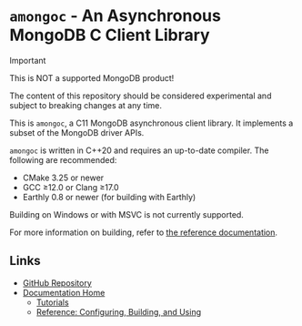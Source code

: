 # `amongoc` - An Asynchronous MongoDB C Client Library

> [!IMPORTANT]
> This is NOT a supported MongoDB product!
>
> The content of this repository should be considered experimental and subject
> to breaking changes at any time.

<!-- Any information written here must be kept in-sync with the relevant
documenation pages, noted in comments. -->

This is `amongoc`, a C11 MongoDB asynchronous client library. It implements a
subset of the MongoDB driver APIs.

<!-- Details in ref/building.rst -->
`amongoc` is written in C++20 and requires an up-to-date compiler. The following
are recommended:

- CMake 3.25 or newer
- GCC ≥12.0 or Clang ≥17.0
- Earthly 0.8 or newer (for building with Earthly)

Building on Windows or with MSVC is not currently supported.

For more information on building, refer to
[the reference documentation][docs-building].


## Links

- [GitHub Repository][github]
- [Documentation Home][docs]
  - [Tutorials][docs-learn]
  - [Reference: Configuring, Building, and Using][docs-building]

[github]: https://github.com/mongodb-labs/mongo-c-driver-async
[docs]: https://mongodb-labs.github.io/mongo-c-driver-async/
[docs-learn]: https://mongodb-labs.github.io/mongo-c-driver-async/learn/
[docs-building]: https://mongodb-labs.github.io/mongo-c-driver-async/ref/building/
